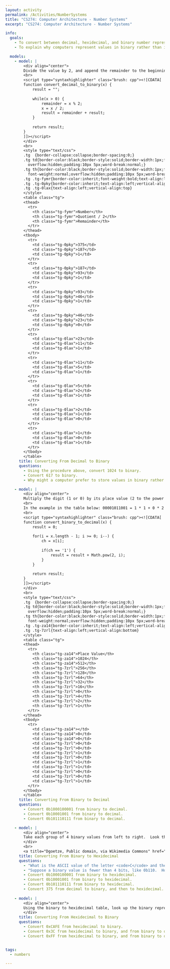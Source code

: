 ```yaml
---
layout: activity
permalink: /Activities/NumberSystems
title: "CS274: Computer Architecture - Number Systems"
excerpt: "CS274: Computer Architecture - Number Systems"

info:
  goals:
    - To convert between decimal, hexidecimal, and binary number representations
    - To explain why computers represent values in binary rather than in another number system

  models:
    - model: |
        <div align="center">
        Divide the value by 2, and append the remainder to the beginning of your output string.  Repeat using the new quotient until the quotient is 0.
        <br>
        <script type="syntaxhighlighter" class="brush: cpp"><![CDATA[        
        function convert_decimal_to_binary(x) {
            result = "";
            
            while(x > 0) {
                remainder = x % 2;
                x = x / 2;
                result = remainder + result;
            }
            
            return result;
        }
        ]]></script>
        </div>
        <br>
        <style type="text/css">
        .tg  {border-collapse:collapse;border-spacing:0;}
        .tg td{border-color:black;border-style:solid;border-width:1px;font-family:Arial, sans-serif;font-size:14px;
          overflow:hidden;padding:10px 5px;word-break:normal;}
        .tg th{border-color:black;border-style:solid;border-width:1px;font-family:Arial, sans-serif;font-size:14px;
          font-weight:normal;overflow:hidden;padding:10px 5px;word-break:normal;}
        .tg .tg-fymr{border-color:inherit;font-weight:bold;text-align:left;vertical-align:top}
        .tg .tg-0pky{border-color:inherit;text-align:left;vertical-align:top}
        .tg .tg-0lax{text-align:left;vertical-align:top}
        </style>
        <table class="tg">
        <thead>
          <tr>
            <th class="tg-fymr">Number</th>
            <th class="tg-fymr">Quotient / 2</th>
            <th class="tg-fymr">Remainder</th>
          </tr>
        </thead>
        <tbody>
          <tr>
            <td class="tg-0pky">375</td>
            <td class="tg-0pky">187</td>
            <td class="tg-0pky">1</td>
          </tr>
          <tr>
            <td class="tg-0pky">187</td>
            <td class="tg-0pky">93</td>
            <td class="tg-0pky">1</td>
          </tr>
          <tr>
            <td class="tg-0pky">93</td>
            <td class="tg-0pky">46</td>
            <td class="tg-0pky">1</td>
          </tr>
          <tr>
            <td class="tg-0pky">46</td>
            <td class="tg-0pky">23</td>
            <td class="tg-0pky">0</td>
          </tr>
          <tr>
            <td class="tg-0lax">23</td>
            <td class="tg-0lax">11</td>
            <td class="tg-0lax">1</td>
          </tr>
          <tr>
            <td class="tg-0lax">11</td>
            <td class="tg-0lax">5</td>
            <td class="tg-0lax">1</td>
          </tr>
          <tr>
            <td class="tg-0lax">5</td>
            <td class="tg-0lax">2</td>
            <td class="tg-0lax">1</td>
          </tr>
          <tr>
            <td class="tg-0lax">2</td>
            <td class="tg-0lax">1</td>
            <td class="tg-0lax">0</td>
          </tr>
          <tr>
            <td class="tg-0lax">1</td>
            <td class="tg-0lax">0</td>
            <td class="tg-0lax">1</td>
          </tr>
        </tbody>
        </table>
      title: Converting From Decimal to Binary
      questions:
        - Using the procedure above, convert 1024 to binary.
        - Convert 617 to binary.
        - Why might a computer prefer to store values in binary rather than in another number system?

    - model: |
        <div align="center">
        Multiply the digit (1 or 0) by its place value (2 to the power of the digit position, right to left, beginning at the 1 place), and add up the result.
        <br> 
        In the example in the table below: 00001011001 = 1 * 1 + 0 * 2 + 0 * 4 + 1 * 8 + 1 * 16 + 0 * 32 + 1 * 64 + 0 * 128 + 0 ... = 1 + 8 + 16 + 64 = 89
        <br>
        <script type="syntaxhighlighter" class="brush: cpp"><![CDATA[        
        function convert_binary_to_decimal(x) {
            result = 0;
            
            for(i = x.length - 1; i >= 0; i--) {
                ch = x[i];
                
                if(ch == '1') {
                    result = result + Math.pow(2, i);
                }
            }
            
            return result;
        }
        ]]></script>
        </div>
        <br>    
        <style type="text/css">
        .tg  {border-collapse:collapse;border-spacing:0;}
        .tg td{border-color:black;border-style:solid;border-width:1px;font-family:Arial, sans-serif;font-size:14px;
          overflow:hidden;padding:10px 5px;word-break:normal;}
        .tg th{border-color:black;border-style:solid;border-width:1px;font-family:Arial, sans-serif;font-size:14px;
          font-weight:normal;overflow:hidden;padding:10px 5px;word-break:normal;}
        .tg .tg-za14{border-color:inherit;text-align:left;vertical-align:bottom}
        .tg .tg-7zrl{text-align:left;vertical-align:bottom}
        </style>
        <table class="tg">
        <thead>
          <tr>
            <th class="tg-za14">Place Value</th>
            <th class="tg-za14">1024</th>
            <th class="tg-za14">512</th>
            <th class="tg-7zrl">256</th>
            <th class="tg-7zrl">128</th>
            <th class="tg-7zrl">64</th>
            <th class="tg-7zrl">32</th>
            <th class="tg-7zrl">16</th>
            <th class="tg-7zrl">8</th>
            <th class="tg-7zrl">4</th>
            <th class="tg-7zrl">2</th>
            <th class="tg-7zrl">1</th>
          </tr>
        </thead>
        <tbody>
          <tr>
            <td class="tg-za14"></td>
            <td class="tg-za14">0</td>
            <td class="tg-za14">0</td>
            <td class="tg-7zrl">0</td>
            <td class="tg-7zrl">0</td>
            <td class="tg-7zrl">1</td>
            <td class="tg-7zrl">0</td>
            <td class="tg-7zrl">1</td>
            <td class="tg-7zrl">1</td>
            <td class="tg-7zrl">0</td>
            <td class="tg-7zrl">0</td>
            <td class="tg-7zrl">1</td>
          </tr>
        </tbody>
        </table>
      title: Converting From Binary to Decimal
      questions:
        - Convert 0b1000100001 from binary to decimal.
        - Convert 0b10001001 from binary to decimal.
        - Convert 0b101110111 from binary to decimal.

    - model: |
        <div align="center">
        Take each group of 4 binary values from left to right.  Look them up in the table to obtain the corresponding hexidecimal digit, and output that digit.
        </div>
        <br>
        <a title="Dgoetze, Public domain, via Wikimedia Commons" href="https://commons.wikimedia.org/wiki/File:Positionalnotationtable.jpg"><img width="512" alt="Positionalnotationtable" src="https://upload.wikimedia.org/wikipedia/commons/thumb/7/79/Positionalnotationtable.jpg/512px-Positionalnotationtable.jpg"></a>
      title: Converting From Binary to Hexidecimal
      questions:
        - "What is the ASCII value of the letter <code>C</code> and the letter <code>K</code>?  What are these values in binary, decimal, and hexidecimal?"
        - "Suppose a binary value is fewer than 4 bits, like 0b110.  How can you convert this to a 4-bit binary value so that it can be looked up in the table?"
        - Convert 0b1000100001 from binary to hexidecimal.
        - Convert 0b10001001 from binary to hexidecimal.
        - Convert 0b101110111 from binary to hexidecimal.
        - Convert 375 from decimal to binary, and then to hexidecimal.
        
    - model: |
        <div align="center">
        Using the binary to hexidecimal table, look up the binary representation for each hexidecimal digit.  In other words, convert each hexidecimal digit to decimal, and then to binary.  This will result in a four digit binary number.  Output those binary bits.  Repeat for each hexidecimal digit from left to right.
        </div>
      title: Converting From Hexidecimal to Binary
      questions:
        - Convert 0xCAFE from hexidecimal to binary.
        - Convert 0x3C from hexidecimal to binary, and from binary to decimal.
        - Convert 0xFF from hexidecimal to binary, and from binary to decimal.


tags:
  - numbers

---
```

